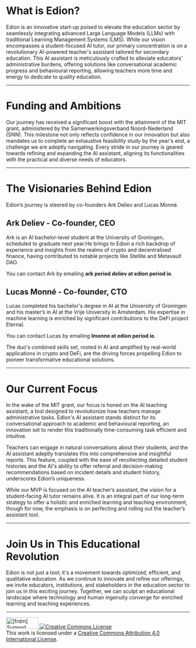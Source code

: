 # What is Edion?
Edion is an innovative start-up poised to elevate the education sector by seamlessly integrating advanced Large Language Models (LLMs) with traditional Learning Management Systems (LMS). While our vision encompasses a student-focused AI tutor, our primary concentration is on a revolutionary AI-powered teacher's assistant tailored for secondary education. This AI assistant is meticulously crafted to alleviate educators' administrative burdens, offering solutions like conversational academic progress and behavioural reporting, allowing teachers more time and energy to dedicate to quality education.

---
# Funding and Ambitions
Our journey has received a significant boost with the attainment of the MIT grant, administered by the Samenwerkingsverband Noord-Nederland (SNN). This milestone not only reflects confidence in our innovation but also mandates us to complete an exhaustive feasibility study by the year's end, a challenge we are adeptly navigating. Every stride in our journey is geared towards refining and expanding the AI assistant, aligning its functionalities with the practical and diverse needs of educators.

---
# The Visionaries Behind Edion
Edion’s journey is steered by co-founders Ark Deliev and Lucas Monné.

## Ark Deliev - Co-founder, CEO
Ark is an AI bachelor-level student at the University of Groningen, scheduled to graduate next year.He brings to Edion a rich backdrop of experience and insights from the realms of crypto and decentralised finance, having contributed to notable projects like Stellite and Metavault DAO.

You can contact Ark by emailing **ark period deliev at edion period io**.

## Lucas Monné - Co-founder, CTO
Lucas completed his bachelor's degree in AI at the University of Groningen and his master’s in AI at the Vrije University in Amsterdam. His expertise in machine learning is enriched by significant contributions to the DeFi project Eternal.

You can contact Lucas by emailing **lmonne at edion period io**.

The duo's combined skills set, rooted in AI and amplified by real-world applications in crypto and DeFi, are the driving forces propelling Edion to pioneer transformative educational solutions.

---
# Our Current Focus
In the wake of the MIT grant, our focus is honed on the AI teaching assistant, a tool designed to revolutionize how teachers manage administrative tasks. Edion's AI assistant stands distinct for its conversational approach to academic and behavioural reporting, an innovation set to render this traditionally time-consuming task efficient and intuitive.

Teachers can engage in natural conversations about their students, and the AI assistant adeptly translates this into comprehensive and insightful reports. This feature, coupled with the ease of recollecting detailed student histories and the AI's ability to offer referral and decision-making recommendations based on incident details and student history, underscores Edion’s uniqueness.

While our MVP is focused on the AI teacher’s assistant, the vision for a student-facing AI tutor remains alive. It is an integral part of our long-term strategy to offer a holistic and enriched learning and teaching environment, though for now, the emphasis is on perfecting and rolling out the teacher’s assistant tool.

---
# Join Us in This Educational Revolution

Edion is not just a tool; it's a movement towards optimized, efficient, and qualitative education. As we continue to innovate and refine our offerings, we invite educators, institutions, and stakeholders in the education sector to join us in this exciting journey. Together, we can sculpt an educational landscape where technology and human ingenuity converge for enriched learning and teaching experiences.

---
<a href="http://www.softwarefreedom.org/">
<img src="http://www.softwarefreedom.org/img/support-sflc.png" alt="[frdm] Support SFLC" height="31" width="88" border="0" title="Software Freedom Law Center" />
</a>
<a rel="license" href="http://creativecommons.org/licenses/by/4.0/"><img alt="Creative Commons License" style="border-width:0" src="https://i.creativecommons.org/l/by/4.0/88x31.png" /></a><br />This work is licensed under a <a rel="license" href="http://creativecommons.org/licenses/by/4.0/">Creative Commons Attribution 4.0 International License</a>.
